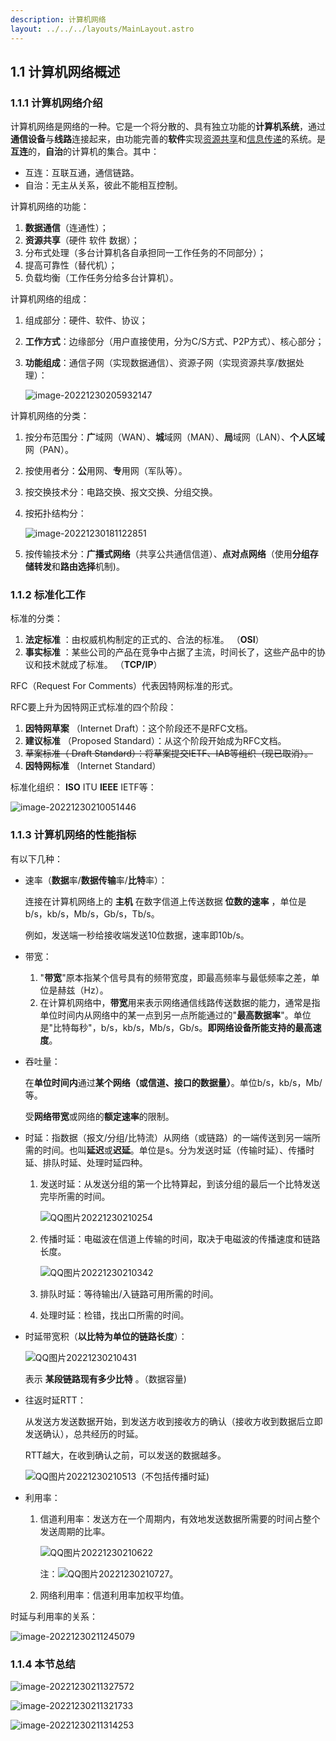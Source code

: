 ```yaml
---
description: 计算机网络
layout: ../../../layouts/MainLayout.astro
---
```


## 1.1 计算机网络概述

### 1.1.1 计算机网络介绍

计算机网络是网络的一种。它是一个将分散的、具有独立功能的**计算机系统**，通过**通信设备**与**线路**连接起来，由功能完善的**软件**实现<u>资源共享</u>和<u>信息传递</u>的系统。是**互连**的，**自治**的计算机的集合。其中：

+ 互连：互联互通，通信链路。
+ 自治：无主从关系，彼此不能相互控制。

计算机网络的功能：

1. **数据通信**（连通性）；
2. **资源共享**（硬件 软件 数据）；
3. 分布式处理（多台计算机各自承担同一工作任务的不同部分）；
4. 提高可靠性（替代机）；
5. 负载均衡（工作任务分给多台计算机）。

计算机网络的组成：

1. 组成部分：硬件、软件、协议；

2. **工作方式**：边缘部分（用户直接使用，分为C/S方式、P2P方式）、核心部分；

3. **功能组成**：通信子网（实现数据通信）、资源子网（实现资源共享/数据处理）：

   ![image-20221230205932147](https://images.drshw.tech/images/notes/image-20221230205932147.png)

计算机网络的分类：

1. 按分布范围分：**广**域网（WAN）、**城**域网（MAN）、**局**域网（LAN）、**个人区域**网（PAN）。

2. 按使用者分：**公**用网、**专**用网（军队等）。

3. 按交换技术分：电路交换、报文交换、分组交换。

4. 按拓扑结构分：

   ![image-20221230181122851](https://images.drshw.tech/images/notes/image-20221230181122851.png)

5. 按传输技术分：**广播式网络**（共享公共通信信道）、**点对点网络**（使用**分组存储转发**和**路由选择**机制)。

### 1.1.2 标准化工作

标准的分类：

1. **法定标准** ：由权威机构制定的正式的、合法的标准。 （**OSI**）
2. **事实标准** ：某些公司的产品在竞争中占据了主流，时间长了，这些产品中的协议和技术就成了标准。 （**TCP/IP**）

RFC（Request For Comments）代表因特网标准的形式。

RFC要上升为因特网正式标准的四个阶段：

1. **因特网草案** （Internet Draft）：这个阶段还不是RFC文档。
2. **建议标准** （Proposed Standard）：从这个阶段开始成为RFC文档。
3. ~~草案标准（ Draft Standard）：将草案提交IETF、IAB等组织（现已取消）。~~
4. **因特网标准** （Internet Standard）

标准化组织： **ISO** ITU **IEEE** IETF等：

![image-20221230210051446](https://images.drshw.tech/images/notes/image-20221230210051446.png)

### 1.1.3 计算机网络的性能指标

有以下几种：

+ 速率（**数据**率/**数据传输**率/**比特**率）：

  连接在计算机网络上的 **主机** 在数字信道上传送数据 **位数的速率** ，单位是b/s，kb/s，Mb/s，Gb/s，Tb/s。

  例如，发送端一秒给接收端发送10位数据，速率即10b/s。

+ 带宽：

  1. "**带宽**"原本指某个信号具有的频带宽度，即最高频率与最低频率之差，单位是赫兹（Hz）。
  2. 在计算机网络中，**带宽**用来表示网络通信线路传送数据的能力，通常是指单位时间内从网络中的某一点到另一点所能通过的"**最高数据率**"。单位是"比特每秒"，b/s，kb/s，Mb/s，Gb/s。**即网络设备所能支持的最高速度**。

+ 吞吐量：

  在**单位时间内**通过**某个网络（或信道、接口的数据量）**。单位b/s，kb/s，Mb/等。

  受**网络带宽**或网络的**额定速率**的限制。

+ 时延：指数据（报文/分组/比特流）从网络（或链路）的一端传送到另一端所需的时间。也叫**延迟**或**迟延**。单位是s。分为发送时延（传输时延）、传播时延、排队时延、处理时延四种。
  1. 发送时延：从发送分组的第一个比特算起，到该分组的最后一个比特发送完毕所需的时间。
  
      ![QQ图片20221230210254](https://images.drshw.tech/images/notes/QQ%E5%9B%BE%E7%89%8720221230210254.png)
  
  2. 传播时延：电磁波在信道上传输的时间，取决于电磁波的传播速度和链路长度。
  
      ![QQ图片20221230210342](https://images.drshw.tech/images/notes/QQ%E5%9B%BE%E7%89%8720221230210342.png)
  
  3. 排队时延：等待输出/入链路可用所需的时间。
  
  4. 处理时延：检错，找出口所需的时间。
  
+ 时延带宽积（**以比特为单位的链路长度**）： 

   ![QQ图片20221230210431](https://images.drshw.tech/images/notes/QQ%E5%9B%BE%E7%89%8720221230210431.png)

  表示 **某段链路现有多少比特** 。（数据容量)

+ 往返时延RTT：

  从发送方发送数据开始，到发送方收到接收方的确认（接收方收到数据后立即发送确认），总共经历的时延。

  RTT越大，在收到确认之前，可以发送的数据越多。
  
  ![QQ图片20221230210513](https://images.drshw.tech/images/notes/QQ%E5%9B%BE%E7%89%8720221230210513.png)（不包括传播时延)

+ 利用率：

  1. 信道利用率：发送方在一个周期内，有效地发送数据所需要的时间占整个发送周期的比率。

      ![QQ图片20221230210622](https://images.drshw.tech/images/notes/QQ%E5%9B%BE%E7%89%8720221230210622.png)

     注：![QQ图片20221230210727](https://images.drshw.tech/images/notes/QQ%E5%9B%BE%E7%89%8720221230210727.png)。

  2. 网络利用率：信道利用率加权平均值。

时延与利用率的关系：

![image-20221230211245079](https://images.drshw.tech/images/notes/image-20221230211245079.png)

### 1.1.4 本节总结

![image-20221230211327572](https://images.drshw.tech/images/notes/image-20221230211327572.png)

![image-20221230211321733](https://images.drshw.tech/images/notes/image-20221230211321733.png)

![image-20221230211314253](https://images.drshw.tech/images/notes/image-20221230211314253.png)
